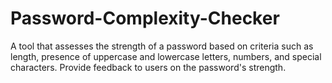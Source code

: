 # Password-Complexity-Checker
A tool that assesses the strength of a password based on criteria such as length, presence of uppercase and lowercase letters, numbers, and special characters. Provide feedback to users on the password's strength.
